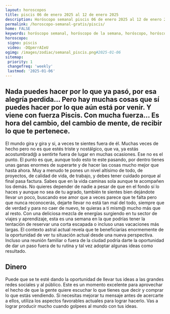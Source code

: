 ```yaml
---
layout: horoscopos
title: piscis 06 de enero 2025 al 12 de enero 2025 
description: Horóscopo semanal piscis 06 de enero 2025 al 12 de enero 2025. Nada puedes hacer por lo que ya pasó, por esa alegría perdida… Pero hay muchas cosas que sí puedes hacer por lo que aún está por venir. Y viene con fuerza Piscis. Con mucha fuerza… Es hora del cambio, del cambio de mente, de recibir lo que te pertenece.
permalink: /horoscopo-semanal-gratis/piscis/
home: FALSE
keywords: horóscopo semanal, horóscopo de la semana, horóscopo, horóscopo gratis,horóscopos, horóscopo esperanza gracia, horoscopos piscis la semana, horóscopos gratis, Tarot, Astrologia, Zodíaco, piscis, horoscopo gratis, semanal
horoscopo:
 signo: piscis
 video: -DQpmrrAIeU
ogimg: /images/zodiac/semanal_piscis.png#2025-01-06
sitemap:
 priority: 1
 changefreq: 'weekly'
 lastmod: '2025-01-06'
---
```




## Nada puedes hacer por lo que ya pasó, por esa alegría perdida… Pero hay muchas cosas que sí puedes hacer por lo que aún está por venir. Y viene con fuerza Piscis. Con mucha fuerza… Es hora del cambio, del cambio de mente, de recibir lo que te pertenece.

El mundo gira y gira y si, a veces te sientes fuera de él. Muchas veces de hecho pero no es que estés triste y nostálgico, que va, ya estás acostumbrad@ a sentirte fuera de lugar en muchas ocasiones. Ese no es el punto. El punto es que, aunque todo esto te este pasando, por dentro tienes unas ganas enormes de superarte y de hacer las cosas mucho mejor que hasta ahora. Muy a menudo te pones un nivel altísimo de todo, de proyectos, de calidad de vida, de trabajo, y debes tener cuidado porque al final pasa factura. Sabes que en la vida caminas sola aunque te acompañen los demás. No quieres depender de nadie a pesar de que en el fondo sí lo haces y aunque no sea de tu agrado, también te sientes bien dejándote llevar un poco, buscando ese amor que a veces parece que te falta pero que nunca reconocerás, dejarte llevar no está tan mal del todo, siempre que de verdad y para no caer de nuevo, te quieras a ti mism@ mucho más que al resto.
Con una deliciosa mezcla de energías surgiendo en tu sector de viajes y aprendizaje, esta es una semana en la que podrías tener la tentación de reservar una corta escapada o incluso unas vacaciones más largas. El contexto astral actual revela que te beneficiarías enormemente de la oportunidad de ver tu situación actual desde una nueva perspectiva. Incluso una reunión familiar o fuera de la ciudad podría darte la oportunidad de dar un paso fuera de tu rutina y tal vez adoptar algunas ideas como resultado.

## Dinero

Puede que se te esté dando la oportunidad de llevar tus ideas a las grandes redes sociales y al público. Este es un momento excelente para aprovechar el hecho de que la gente quiere escuchar lo que tienes que decir y comprar lo que estás vendiendo. Si necesitas mejorar tu mensaje antes de acercarte a ellos, utiliza los aspectos favorables actuales para lograr hacerlo. Vas a lograr producir mucho cuando golpees al mundo con tus ideas.